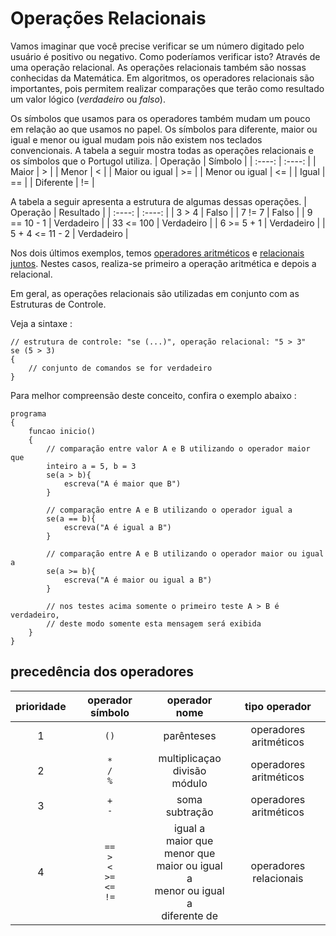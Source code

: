 # Operações Relacionais

Vamos imaginar que você precise verificar se um número digitado pelo usuário é positivo ou negativo. Como poderíamos verificar isto? Através de uma operação relacional. As operações relacionais também são nossas conhecidas da Matemática. Em algoritmos, os operadores relacionais são importantes, pois permitem realizar comparações que terão como resultado um valor lógico (*verdadeiro* ou *falso*).

Os símbolos que usamos para os operadores também mudam um pouco em relação ao que usamos no papel. Os símbolos para diferente, maior ou igual e menor ou igual mudam pois não existem nos teclados convencionais. A tabela a seguir mostra todas as operações relacionais e os símbolos que o Portugol utiliza.
| Operação | Símbolo |
| :----: | :----: |
| Maior | > |
| Menor | < |
| Maior ou igual | >= |
| Menor ou igual | <= |
| Igual | == |
| Diferente | != |

A tabela a seguir apresenta a estrutura de algumas dessas operações.
| Operação | Resultado |
| :----: | :----: |
| 3 > 4 | Falso |
| 7 != 7 | Falso |
| 9 == 10 - 1 | Verdadeiro |
| 33 <= 100 | Verdadeiro |
| 6 >= 5 + 1 | Verdadeiro |
| 5 + 4 <= 11 - 2 | Verdadeiro |

Nos dois últimos exemplos, temos [operadores aritméticos](operadores-aritmeticos.md) e [relacionais juntos](operadores-relacionais.md). Nestes casos, realiza-se primeiro a operação aritmética e depois a relacional.

Em geral, as operações relacionais são utilizadas em conjunto com as Estruturas de Controle.

Veja a sintaxe :

```portugol
// estrutura de controle: "se (...)", operação relacional: "5 > 3"
se (5 > 3)
{
    // conjunto de comandos se for verdadeiro
}
```

Para melhor compreensão deste conceito, confira o exemplo abaixo :

```portugol
programa
{
    funcao inicio()
    {
        // comparação entre valor A e B utilizando o operador maior que
        inteiro a = 5, b = 3
        se(a > b){
            escreva("A é maior que B")
        }

        // comparação entre A e B utilizando o operador igual a
        se(a == b){
            escreva("A é igual a B")
        }

        // comparação entre A e B utilizando o operador maior ou igual a
        se(a >= b){
            escreva("A é maior ou igual a B")
        }

        // nos testes acima somente o primeiro teste A > B é verdadeiro,
        // deste modo somente esta mensagem será exibida
    }
}
```

## precedência dos operadores

| prioridade | operador símbolo | operador nome | tipo operador |
| :----: | :----: | :----: | :----: |
| 1 | `()` | parênteses | operadores aritméticos |
| 2 | `*`<br>`/`<br>`%` | multiplicaçao<br>divisão<br>módulo | operadores aritméticos |
| 3 | `+`<br>`-` | soma<br>subtração | operadores aritméticos |
| 4 | `==`<br>`>`<br>`<`<br>`>=`<br>`<=`<br>`!=` | igual a<br>maior que<br>menor que<br>maior ou igual a<br>menor ou igual a<br>diferente de | operadores relacionais |
